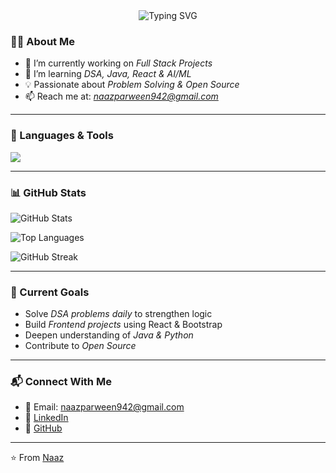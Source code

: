 
<div align="center">
  <img 
    src="https://readme-typing-svg.demolab.com?font=Fira+Code&size=36&pause=1000&color=36BCF7&center=true&vCenter=true&width=800&lines=Hi+there+%F0%9F%91%8B+I'm+Naaz;Java+%7C+Frontend+%7C+Python+%7C+DSA;Welcome+to+my+GitHub+Profile!" 
    alt="Typing SVG" 
  />
</div>


### 👩‍💻 About Me
- 🔭 I’m currently working on *Full Stack Projects*
- 🌱 I’m learning *DSA, Java, React & AI/ML*
- 💡 Passionate about *Problem Solving & Open Source*
- 📫 Reach me at: *naazparween942@gmail.com*

---


### 🚀 Languages & Tools
<p>
  <img src="https://skillicons.dev/icons?i=java,python,html,css,js,git,github" />
</p>

---

### 📊 GitHub Stats
![GitHub Stats](https://github-readme-stats.vercel.app/api?username=naaz297&show_icons=true&theme=tokyonight)

![Top Languages](https://github-readme-stats.vercel.app/api/top-langs/?username=naaz297&layout=compact&theme=tokyonight)

![GitHub Streak](https://github-readme-streak-stats.herokuapp.com/?user=naaz297&theme=tokyonight)

---



### 🌱 Current Goals
- Solve *DSA problems daily* to strengthen logic  
- Build *Frontend projects* using React & Bootstrap  
- Deepen understanding of *Java & Python*  
- Contribute to *Open Source*  

---

### 📬 Connect With Me
- 📧 Email: naazparween942@gmail.com  
- 💼 [LinkedIn](https://www.linkedin.com/in/naaz-parween-633478319)  
- 🐙 [GitHub](https://github.com/naaz297)  

---

⭐ From [Naaz](https://github.com/naaz297)
